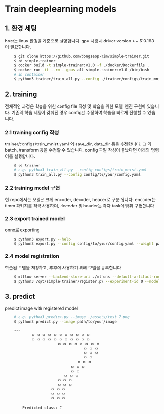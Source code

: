 # Train deeplearning models

## 1. 환경 세팅
host는 linux 환경을 기준으로 설명합니다. gpu 사용시 driver version >= 510.183 이 필요합니다. 

```bash
    $ git clone https://github.com/dongseop-kim/simple-trainer.git
    $ cd simple-trainer
    $ docker build -t simple-trainer:v1.0 -f ./docker/Dockerfile .
    $ docker run -it --rm --gpus all simple-trainer:v1.0 /bin/bash
    # in container
    $ python3 trainer/train_all.py --config ./trainer/configs/train_mnist.yaml # sample test
```


## 2. training
전체적인 과정은 학습을 위한 config file 작성 및 학습을 위한 모델, 엔진 구현이 있습니다.
기존의 학습 세팅이 갖춰진 경우 config만 수정하여 학습을 빠르게 진행할 수 있습니다.

### 2.1 training config 작성

trainer/configs/train_mnist.yaml 의 save_dir, data_dir 등을 수정합니다. 그 외 batch, transform 등을 수정할 수 있습니다. config 파일 작성이 끝났다면 아래의 명령어를 실행합니다.

```bash
    $ cd trainer
    # e.g. python3 train_all.py --config configs/train_mnist.yaml
    $ python3 train_all.py --config config/to/your/config.yaml
```

### 2.2 training model 구현

현 repo에서는 모델은 크게 encoder, decoder, header로 구분 됩니다. encoder는 timm 패키지를 적극 사용하며, decoder 및 header는 각자 task에 맞춰 구현합니다. 

### 2.3 export trained model
onnx로 exporting 

```bash
    $ python3 export.py --help
    $ python3 export.py --config config/to/your/config.yaml --weight path/to/your/weightfile --output path/to/your/onnxfile
```

### 2.4 model registration
학습된 모델을 저장하고, 추후에 사용하기 위해 모델을 등록합니다. 

```bash
    $ mlflow server --backend-store-uri ./mlruns --default-artifact-root ./mlartifacts
    $ python3 /opt/simple-trainer/register.py --experiment-id 0 --model-name test-01 --model-path path/to/your/onnxfile
```

## 3. predict
predict image with registered model

```bash
    # e.g. python3 predict.py --image ./assets/test_7.png
    $ python3 predict.py --image path/to/your/image

    >>>
            ㅁ ㅁ ㅁ ㅁ ㅁ ㅁ ㅁ ㅁ ㅁ ㅁ ㅁ                
            ㅁ ㅁ ㅁ ㅁ ㅁ ㅁ ㅁ ㅁ ㅁ ㅁ ㅁ                
                        ㅁ ㅁ ㅁ ㅁ ㅁ ㅁ ㅁ ㅁ             
                                    ㅁ ㅁ ㅁ                
                                    ㅁ ㅁ ㅁ                
                                    ㅁ ㅁ                   
                                 ㅁ ㅁ ㅁ                   
                              ㅁ ㅁ ㅁ                      
                              ㅁ ㅁ                         
                           ㅁ ㅁ ㅁ                         
                        ㅁ ㅁ ㅁ                            
                        ㅁ ㅁ ㅁ                            
                     ㅁ ㅁ ㅁ                               
                     ㅁ ㅁ ㅁ                               
                     ㅁ ㅁ ㅁ                               
        
        Predicted class: 7
```



